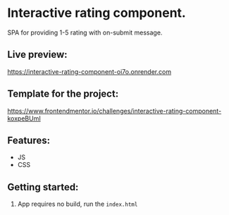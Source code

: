 # Interactive rating component.

SPA for providing 1-5 rating with on-submit message.

## Live preview:

https://interactive-rating-component-oi7o.onrender.com

## Template for the project:

https://www.frontendmentor.io/challenges/interactive-rating-component-koxpeBUmI

## Features:

- JS
- CSS

## Getting started:

1. App requires no build, run the `index.html`
